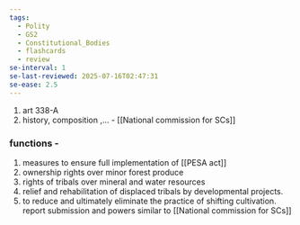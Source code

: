 ```yaml
---
tags:
  - Polity
  - GS2
  - Constitutional_Bodies
  - flashcards
  - review
se-interval: 1
se-last-reviewed: 2025-07-16T02:47:31
se-ease: 2.5
---
```

1. art 338-A
2. history, composition ,... - [[National commission for SCs]]
### functions - 
1. measures to ensure full implementation of [[PESA act]]
2. ownership rights over minor forest produce
3. rights of tribals over mineral and water resources
4. relief and rehabilitation of displaced tribals by developmental projects.
5. to reduce and ultimately eliminate the practice of shifting cultivation.
report submission and powers similar to [[National commission for SCs]]
